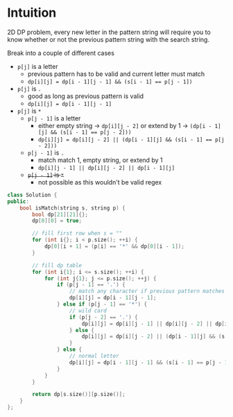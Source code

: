 # Intuition

2D DP problem, every new letter in the pattern string will require you to know whether or not the previous pattern string with the search string.

Break into a couple of different cases
- `p[j]` is a letter
    - previous pattern has to be valid and current letter must match
    - `dp[i][j] = dp[i - 1][j - 1] && (s[i - 1] == p[j - 1])`
- `p[j]` is `.`
    - good as long as previous pattern is valid
    - `dp[i][j] = dp[i - 1][j - 1]`
- `p[j]` is `*`
    - `p[j - 1]` is a letter
        - either empty string -> `dp[i][j - 2]` or extend by 1 -> `(dp[i - 1][j] && (s[i - 1] == p[j - 2]))`
        - `dp[i][j] = dp[i][j - 2] || (dp[i - 1][j] && (s[i - 1] == p[j - 2]))`
    - `p[j - 1]` is `.`
        - match match 1, empty string, or extend by 1
        - `dp[i][j - 1] || dp[i][j - 2] || dp[i - 1][j]`
    - ~~`p[j - 1]` is `*`~~
        - not possible as this wouldn't be valid regex


```cpp []
class Solution {
public:
    bool isMatch(string s, string p) {
        bool dp[21][21]{};
        dp[0][0] = true;

        // fill first row when s = ""
        for (int i{}; i < p.size(); ++i) {
            dp[0][i + 1] = (p[i] == '*' && dp[0][i - 1]);
        }

        // fill dp table
        for (int i{1}; i <= s.size(); ++i) {
            for (int j{1}; j <= p.size(); ++j) {
                if (p[j - 1] == '.') {
                    // match any character if previous pattern matches
                    dp[i][j] = dp[i - 1][j - 1];
                } else if (p[j - 1] == '*') {
                    // wild card
                    if (p[j - 2] == '.') {
                        dp[i][j] = dp[i][j - 1] || dp[i][j - 2] || dp[i - 1][j];
                    } else {
                        dp[i][j] = dp[i][j - 2] || (dp[i - 1][j] && (s[i - 1] == p[j - 2]));
                    }
                } else {
                    // normal letter
                    dp[i][j] = dp[i - 1][j - 1] && (s[i - 1] == p[j - 1]);
                }
            }
        }

        return dp[s.size()][p.size()];
    }
};
```